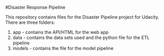 #Disaster Response Pipeline

This repository contains files for the Disaster Pipeline project for Udacity.
There are three folders:

1. app - contains the API/HTML for the web app
2. data - contains the data sets used and the python file for the ETL pipeline
3. models - contains the file for the model pipeline